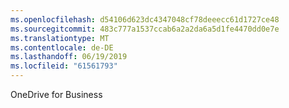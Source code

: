```yaml
---
ms.openlocfilehash: d54106d623dc4347048cf78deeecc61d1727ce48
ms.sourcegitcommit: 483c777a1537ccab6a2a2da6a5d1fe4470dd0e7e
ms.translationtype: MT
ms.contentlocale: de-DE
ms.lasthandoff: 06/19/2019
ms.locfileid: "61561793"
---
```

OneDrive for Business